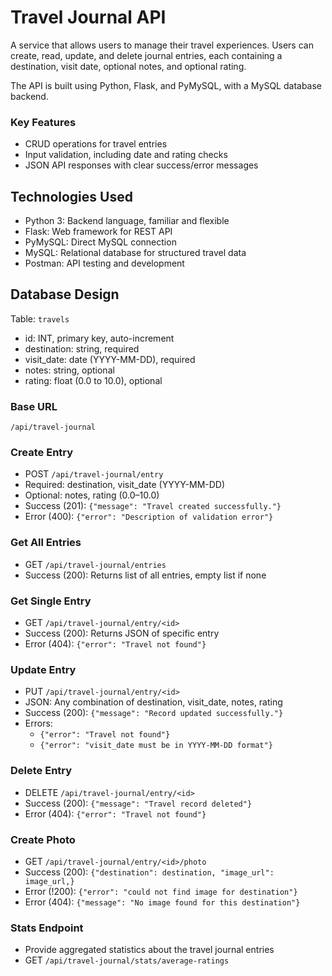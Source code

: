 # Travel Journal API

A service that allows users to manage their travel experiences. Users can create, read, update, and delete journal entries, each containing a destination, visit date, optional notes, and optional rating.

The API is built using Python, Flask, and PyMySQL, with a MySQL database backend.

### Key Features
- CRUD operations for travel entries
- Input validation, including date and rating checks
- JSON API responses with clear success/error messages

## Technologies Used
- Python 3: Backend language, familiar and flexible
- Flask: Web framework for REST API
- PyMySQL: Direct MySQL connection
- MySQL: Relational database for structured travel data
- Postman: API testing and development

## Database Design
Table: `travels`
- id: INT, primary key, auto-increment
- destination: string, required
- visit_date: date (YYYY-MM-DD), required
- notes: string, optional
- rating: float (0.0 to 10.0), optional

### Base URL
`/api/travel-journal`

### Create Entry
- POST `/api/travel-journal/entry`
- Required: destination, visit_date (YYYY-MM-DD)
- Optional: notes, rating (0.0–10.0)
- Success (201): `{"message": "Travel created successfully."}`
- Error (400): `{"error": "Description of validation error"}`

### Get All Entries
- GET `/api/travel-journal/entries`
- Success (200): Returns list of all entries, empty list if none

### Get Single Entry
- GET `/api/travel-journal/entry/<id>`
- Success (200): Returns JSON of specific entry
- Error (404): `{"error": "Travel not found"}`

### Update Entry
- PUT `/api/travel-journal/entry/<id>`
- JSON: Any combination of destination, visit_date, notes, rating
- Success (200): `{"message": "Record updated successfully."}`
- Errors:
  - `{"error": "Travel not found"}`
  - `{"error": "visit_date must be in YYYY-MM-DD format"}`

### Delete Entry
- DELETE `/api/travel-journal/entry/<id>`
- Success (200): `{"message": "Travel record deleted"}`
- Error (404): `{"error": "Travel not found"}`

### Create Photo
- GET `/api/travel-journal/entry/<id>/photo`
- Success (200): `{"destination": destination, "image_url": image_url,}`
- Error (!200): `{"error": "could not find image for destination"}`
- Error (404): `{"message": "No image found for this destination"}`


### Stats Endpoint
- Provide aggregated statistics about the travel journal entries
- GET `/api/travel-journal/stats/average-ratings`

